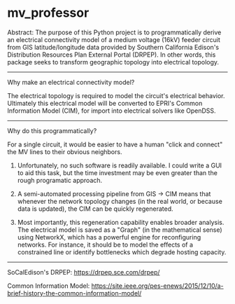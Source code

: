 # mv_professor

Abstract: The purpose of this Python project is to programmatically derive an electrical connectivity model
of a medium voltage (16kV) feeder circuit from GIS latitude/longitude data provided by Southern California
Edison's Distribution Resources Plan External Portal (DRPEP). In other words, this package seeks to transform
geographic topology into electrical topology.


__________________________________________
Why make an electrical connectivity model?

The electrical topology is required to model the circuit's electrical behavior. Ultimately this electrical model
will be converted to EPRI's Common Information Model (CIM), for import into electrical solvers like OpenDSS.

_____________________________
Why do this programmatically?

For a single circuit, it would be easier to have a human "click and connect" the MV lines to their obvious neighbors.

1) Unfortunately, no such software is readily available. I could write a GUI to aid this task, but the time 
investment may be even greater than the rough programatic approach.

2) A semi-automated processing pipeline from GIS -> CIM means that whenever the network topology changes (in the real world,
or because data is updated), the CIM can be quickly regenerated.

3) Most importantly, this regeneration capability enables broader analysis. The electrical model is saved as a "Graph" 
(in the mathematical sense) using NetworkX, which has a powerful engine for reconfiguring networks. For instance, it should be
to model the effects of a constrained line or identify bottlenecks which degrade hosting capacity.


____________________________________________________________________
SoCalEdison's DRPEP: https://drpep.sce.com/drpep/

Common Information Model: https://site.ieee.org/pes-enews/2015/12/10/a-brief-history-the-common-information-model/
